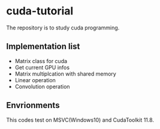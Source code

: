 # cuda-tutorial
The repository is to study cuda programming.  

## Implementation list  
- Matrix class for cuda   
- Get current GPU infos    
- Matrix multiplcation with shared memory   
- Linear operation   
- Convolution operation


## Envrionments   
This codes test on MSVC(Windows10) and CudaToolkit 11.8.   

